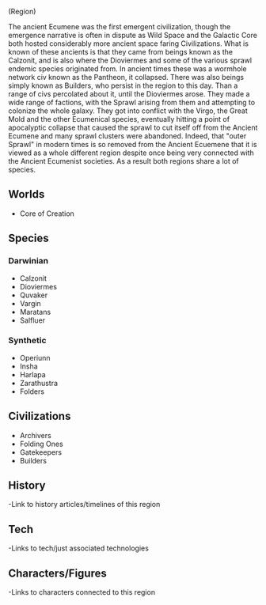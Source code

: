 (Region)


The ancient Ecumene was the first emergent civilization, though the emergence narrative is often in dispute as Wild Space and the Galactic Core both hosted considerably more ancient space faring Civilizations.  What is known of these ancients is that they came from beings known as the Calzonit, and is also where the Dioviermes and some of the various sprawl endemic species originated from.  In ancient times these was a wormhole network civ known as the Pantheon, it collapsed.  There was also beings simply known as Builders, who persist in the region to this day.  Than a range of civs percolated about it, until the Dioviermes arose.  They made a wide range of factions, with the Sprawl arising from them and attempting to colonize the whole galaxy.  They got into conflict with the Virgo, the Great Mold and the other Ecumenical species, eventually hitting a point of apocalyptic collapse that caused the sprawl to cut itself off from the Ancient Ecumene and many sprawl clusters were abandoned. Indeed, that "outer Sprawl" in modern times is so removed from the Ancient Ecuemene that it is viewed as a whole different region despite once being very connected with the Ancient Ecumenist societies.  As a result both regions share a lot of species.

## Worlds
- Core of Creation

## Species

### Darwinian
- Calzonit
- Dioviermes
- Quvaker
- Vargin
- Maratans
- Salfluer

### Synthetic
- Operiunn
- Insha
- Harlapa
- Zarathustra
- Folders

## Civilizations
- Archivers
- Folding Ones
- Gatekeepers
- Builders

## History
-Link to history articles/timelines of this region
## Tech
-Links to tech/just associated technologies
## Characters/Figures
-Links to characters connected to this region
